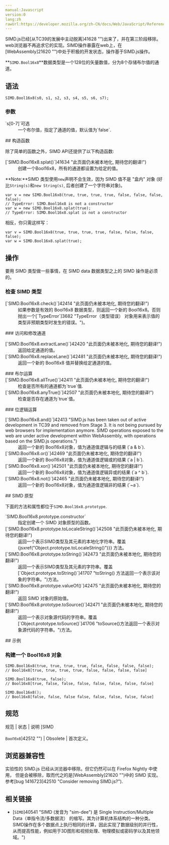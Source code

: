 ```yaml
---
manual:Javascript
version:0
lang:zh
rawUrl:https://developer.mozilla.org/zh-CN/docs/Web/JavaScript/Reference/Global_Objects/Bool16x8
---
```






SIMD.js已经[从TC39的发展中主动脱离]41628 "")出来了，并在第三阶段移除。web浏览器不再追求它的实现。SIMD操作暴露在web上，在[WebAssembly]21620 "")中处于积极的开发状态，操作基于SIMD.js操作。



**`SIMD.Bool16x8`**数据类型是一个128位的矢量数值，分为8个存储布尔值的通道。


## 语法<a name="语法"></a>

```
SIMD.Bool16x8(s0, s1, s2, s3, s4, s5, s6, s7);
```

### 参数<a name="参数"></a>
<dl><dt id=''>`s[0-7]`可选</dt><dd>一个布尔值，指定了通道的值，默认值为`false`.</dd></dl>
## 构造函数<a name="构造函数"></a>


除了简单的函数之外，SIMD API还提供了以下构造函数:

<dl><dt id=''>[`SIMD.Bool16x8.splat()`]41634 "此页面仍未被本地化, 期待您的翻译!")</dt><dd>创建一个Bool16x8，所有的通道都设置为给定的值。</dd></dl>

**Note:**SIMD 类型使用`new`声明不会生效，因为 SIMD 值不是 &quot;盒内&quot; 对象 (好比`String(s)`和`new String(s)`, 后者创建了一个字符串对象)。


```
var v = new SIMD.Bool16x8(true, true, true, true, false, false, false, false); 
// TypeError: SIMD.Bool16x8 is not a constructor
var w = new SIMD.Bool16x8.splat(true); 
// TypeError: SIMD.Bool16x8.splat is not a constructor
```


相反，你只需这样写：


```
var v = SIMD.Bool16x8(true, true, true, true, false, false, false, false);
var w = SIMD.Bool16x8.splat(true);
```


## 操作<a name="操作"></a>


要用 SIMD 类型做一些事情，在 SIMD data 数据类型之上的 SIMD 操作是必须的。


### 检查 SIMD 类型<a name="检查_SIMD_类型"></a>
<dl><dt id=''>[`SIMD.Bool16x8.check()`]42414 "此页面仍未被本地化, 期待您的翻译!")</dt><dd>如果参数是有效的 Bool16x8 数据类型，则返回一个新的 Bool16x8。否则抛出一个[`TypeError`]3682 "TypeError（类型错误） 对象用来表示值的类型非预期类型时发生的错误。")。</dd></dl>
### 访问和修改通道<a name="访问和修改通道"></a>
<dl><dt id=''>[`SIMD.Bool16x8.extractLane()`]42420 "此页面仍未被本地化, 期待您的翻译!")</dt><dd>返回给定通道的值。</dd><dt id=''>[`SIMD.Bool16x8.replaceLane()`]42481 "此页面仍未被本地化, 期待您的翻译!")</dt><dd>返回一个新的 Bool16x8 值并替换给定通道的值。</dd></dl><dl><dt id=''>
### 布尔运算<a name="布尔运算"></a>
</dt><dt id=''>[`SIMD.Bool16x8.allTrue()`]42411 "此页面仍未被本地化, 期待您的翻译!")</dt><dd>检查是否所有的通道都为`true`值.</dd><dt id=''>[`SIMD.Bool16x8.anyTrue()`]42507 "此页面仍未被本地化, 期待您的翻译!")</dt><dd>检查是否存在通道为`true`值。</dd></dl>
### 位逻辑运算<a name="位逻辑运算"></a>
<dl><dt id=''>[`SIMD.Bool16x8.and()`]42413 "SIMD.js has been taken out of active development in TC39 and removed from Stage 3. It is not being pursued by web browsers for implementation anymore. SIMD operations exposed to the web are under active development within WebAssembly, with operations based on the SIMD.js operations.")</dt><dd>返回一个新的 Bool16x8对象，值为通道值逻辑与的结果 (`a & b`).</dd><dt id=''>[`SIMD.Bool16x8.or()`]42469 "此页面仍未被本地化, 期待您的翻译!")</dt><dd>返回一个新的 Bool16x8对象，值为通道值逻辑或的结果 (`a | b`).</dd><dt id=''>[`SIMD.Bool16x8.xor()`]42501 "此页面仍未被本地化, 期待您的翻译!")</dt><dd>返回一个新的 Bool16x8对象，值为通道值逻辑异或的结果 (`a ^ b`).</dd><dt id=''>[`SIMD.Bool16x8.not()`]42465 "此页面仍未被本地化, 期待您的翻译!")</dt><dd>返回一个新的 Bool16x8对象，值为通道值逻辑非的结果 (`~a`).</dd></dl>
## SIMD 原型<a name="SIMD_原型"></a>


下面的方法和属性都位于`SIMD.Bool16x8.prototype`.

<dl><dt id=''>`SIMD.Bool16x8.prototype.constructor`</dt><dd>指定创建一个 SIMD 对象原型的函数。</dd><dt id=''>[`SIMD.Bool16x8.prototype.toLocaleString()`]42508 "此页面仍未被本地化, 期待您的翻译!")</dt><dd>返回一个表示SIMD类型及其元素的本地化字符串。覆盖 {jsxref(&quot;Object.prototype.toLocaleString()&quot;)}} 方法。</dd><dt id=''>[`SIMD.Bool16x8.prototype.toString()`]42473 "此页面仍未被本地化, 期待您的翻译!")</dt><dd>返回一个表示SIMD类型及其元素的字符串。覆盖[`Object.prototype.toString()`]41707 "toString() 方法返回一个表示该对象的字符串。")方法。</dd><dt id=''>[`SIMD.Bool16x8.prototype.valueOf()`]42475 "此页面仍未被本地化, 期待您的翻译!")</dt><dd>返回 SIMD 对象的原始值。</dd><dt id=''>[`SIMD.Bool16x8.prototype.toSource()`]42471 "此页面仍未被本地化, 期待您的翻译!")<i></i></dt><dd>返回一个表示对象源代码的字符串。覆盖[`Object.prototype.toSource()`]41706 "toSource()方法返回一个表示对象源代码的字符串。")方法。</dd></dl>
## 示例<a name="示例"></a>

### 构建一个 Bool16x8 对象<a name="构建一个_Bool16x8_对象"></a>

```
SIMD.Bool16x8(true, true, true, true, false, false, false, false); 
// Bool16x8[true, true, true, true, false, false, false, false]

SIMD.Bool16x8(true, false);
// Bool16x8[true, false, false, false, false, false, false, false]

SIMD.Bool16x8();
// Bool16x8[false, false, false false, false, false, false, false]
```

## 规范<a name="规范"></a>

规范 | 状态 | 说明 
[SIMD<br></br><small>Bool16x8</small>]42512 "") | Obsolete | 首次定义。 


## 浏览器兼容性<a name="浏览器兼容性"></a>


实验性的 SIMD.js 已经从浏览器中移除。但它仍然可以在 Firefox Nightly 中使用， 但是会被移除，取而代之的是[WebAssembly]21620 "")中的 SIMD 实现。参考[bug 1416723]42510 "Consider removing SIMD.js?").






## 相关链接<a name="相关链接"></a>


* [`SIMD`]40541 "SIMD (发音为 "sim-dee") 是 Single Instruction/Multiple Data（单指令流/多数据流） 的缩写。其为计算机体系结构的一种分类。SIMD操作在多个数据点上执行相同的计算，因此实现了数据级别的并行性，从而提高性能，例如用于3D图形和视频处理、物理模拟或密码学以及其他领域。")



